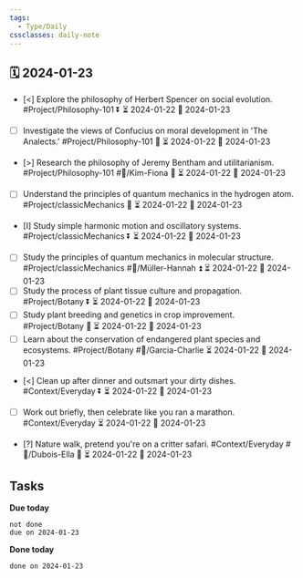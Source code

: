 ```yaml
---
tags:
  - Type/Daily
cssclasses: daily-note
---
```


## 🗓️ 2024-01-23

- [<] Explore the philosophy of Herbert Spencer on social evolution. #Project/Philosophy-101 ⏬ ⏳ 2024-01-22 📅 2024-01-23
- [ ] Investigate the views of Confucius on moral development in 'The Analects.' #Project/Philosophy-101 🔺 ⏳ 2024-01-22 📅 2024-01-23
- [>] Research the philosophy of Jeremy Bentham and utilitarianism. #Project/Philosophy-101 #👤/Kim-Fiona 🔽 ⏳ 2024-01-22 📅 2024-01-23
- [ ] Understand the principles of quantum mechanics in the hydrogen atom. #Project/classicMechanics 🔽 ⏳ 2024-01-22 📅 2024-01-23
- [I] Study simple harmonic motion and oscillatory systems. #Project/classicMechanics ⏬ ⏳ 2024-01-22 📅 2024-01-23
- [ ] Study the principles of quantum mechanics in molecular structure. #Project/classicMechanics #👤/Müller-Hannah ⏫ ⏳ 2024-01-22 📅 2024-01-23
- [ ] Study the process of plant tissue culture and propagation. #Project/Botany ⏬ ⏳ 2024-01-22 📅 2024-01-23
- [ ] Study plant breeding and genetics in crop improvement. #Project/Botany 🔺 ⏳ 2024-01-22 📅 2024-01-23
- [ ] Learn about the conservation of endangered plant species and ecosystems. #Project/Botany #👤/Garcia-Charlie ⏳ 2024-01-22 📅 2024-01-23
- [<] Clean up after dinner and outsmart your dirty dishes. #Context/Everyday ⏬ ⏳ 2024-01-22 📅 2024-01-23
- [ ] Work out briefly, then celebrate like you ran a marathon. #Context/Everyday ⏳ 2024-01-22 📅 2024-01-23
- [?] Nature walk, pretend you're on a critter safari. #Context/Everyday #👤/Dubois-Ella 🔽 ⏳ 2024-01-22 📅 2024-01-23

## Tasks

**Due today**

```tasks
not done
due on 2024-01-23
```

**Done today**

```tasks
done on 2024-01-23
```
            